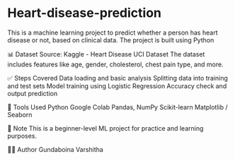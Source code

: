 # Heart-disease-prediction 
This is a machine learning project to predict whether a person has heart disease or not, based on clinical data. The project is built using Python 

📊 Dataset
Source: Kaggle - Heart Disease UCI Dataset
The dataset includes features like age, gender, cholesterol, chest pain type, and more.

✅ Steps Covered
Data loading and basic analysis
Splitting data into training and test sets
Model training using Logistic Regression
Accuracy check and output prediction

🔧 Tools Used
Python
Google Colab
Pandas, NumPy
Scikit-learn
Matplotlib / Seaborn

📌 Note
This is a beginner-level ML project for practice and learning purposes.

👩‍💻 Author
Gundaboina Varshitha

